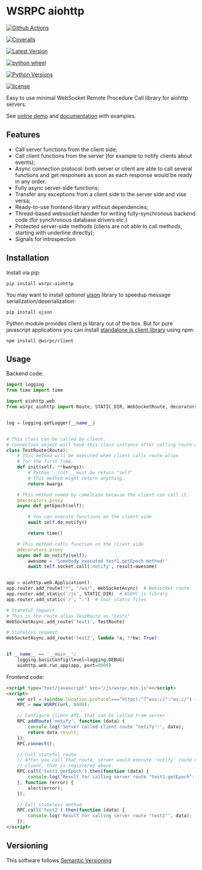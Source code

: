 # WSRPC aiohttp

[![Github Actions](https://github.com/wsrpc/wsrpc-aiohttp/workflows/tests/badge.svg)](https://github.com/wsrpc/wsrpc-aiohttp/actions?query=branch%3Amaster)

[![Coveralls](https://coveralls.io/repos/github/wsrpc/wsrpc-aiohttp/badge.svg?branch=master)](https://coveralls.io/github/wsrpc/wsrpc-aiohttp?branch=master)

[![Latest Version](https://img.shields.io/pypi/v/wsrpc-aiohttp.svg)](https://pypi.python.org/pypi/wsrpc-aiohttp/)

[![python wheel](https://img.shields.io/pypi/wheel/wsrpc-aiohttp.svg)](https://pypi.python.org/pypi/wsrpc-aiohttp/)

[![Python Versions](https://img.shields.io/pypi/pyversions/wsrpc-aiohttp.svg)](https://pypi.python.org/pypi/wsrpc-aiohttp/)

[![license](https://img.shields.io/pypi/l/wsrpc-aiohttp.svg)](https://pypi.python.org/pypi/wsrpc-aiohttp/)

Easy to use minimal WebSocket Remote Procedure Call library for aiohttp
servers.

See [online demo](https://demo.wsrpc.info/) and
[documentation](https://docs.wsrpc.info/) with examples.

## Features

-   Call server functions from the client side;
-   Call client functions from the server (for example to notify clients
    about events);
-   Async connection protocol: both server or client are able to call
    several functions and get responses as soon as each response would
    be ready in any order.
-   Fully async server-side functions;
-   Transfer any exceptions from a client side to the server side and
    vise versa;
-   Ready-to-use frontend-library without dependencies;
-   Thread-based websocket handler for writing fully-synchronous backend
    code (for synchronous database drivers etc.)
-   Protected server-side methods (cliens are not able to call methods,
    starting with underline directly);
-   Signals for introspection

## Installation

Install via pip:

    pip install wsrpc-aiohttp

You may want to install *optional*
[ujson](https://pypi.python.org/pypi/ujson) library to speedup message
serialization/deserialization:

    pip install ujson

Python module provides client js library out of the box. But for pure
javascript applications you can install [standalone js client
library](https://www.npmjs.com/package/@wsrpc/client) using npm:

    npm install @wsrpc/client

## Usage

Backend code:

``` python
import logging
from time import time

import aiohttp.web
from wsrpc_aiohttp import Route, STATIC_DIR, WebSocketRoute, decorators


log = logging.getLogger(__name__)


# This class can be called by client.
# Connection object will have this class instance after calling route-alias.
class TestRoute(Route):
    # This method will be executed when client calls route-alias
    # for the first time.
    def init(self, **kwargs):
        # Python __init__ must be return "self".
        # This method might return anything.
        return kwargs

    # This method named by camelCase because the client can call it.
    @decorators.proxy
    async def getEpoch(self):

        # You can execute functions on the client side
        await self.do_notify()

        return time()

    # This method calls function on the client side
    @decorators.proxy
    async def do_notify(self):
        awesome = 'Somebody executed test1.getEpoch method!'
        await self.socket.call('notify', result=awesome)


app = aiohttp.web.Application()
app.router.add_route("*", "/ws/", WebSocketAsync)  # Websocket route
app.router.add_static('/js', STATIC_DIR)  # WSRPC js library
app.router.add_static('/', ".")  # Your static files

# Stateful request
# This is the route alias TestRoute as "test1"
WebSocketAsync.add_route('test1', TestRoute)

# Stateless request
WebSocketAsync.add_route('test2', lambda *a, **kw: True)


if __name__ == '__main__':
    logging.basicConfig(level=logging.DEBUG)
    aiohttp.web.run_app(app, port=8000)
```

Frontend code:

``` HTML
<script type="text/javascript" src="/js/wsrpc.min.js"></script>
<script>
    var url = (window.location.protocol==="https):"?"wss://":"ws://") + window.location.host + '/ws/';
    RPC = new WSRPC(url, 8000);

    // Configure client API, that can be called from server
    RPC.addRoute('notify', function (data) {
        console.log('Server called client route "notify":', data);
        return data.result;
    });
    RPC.connect();

    // Call stateful route
    // After you call that route, server would execute 'notify' route on the
    // client, that is registered above.
    RPC.call('test1.getEpoch').then(function (data) {
        console.log('Result for calling server route "test1.getEpoch": ', data);
    }, function (error) {
        alert(error);
    });

    // Call stateless method
    RPC.call('test2').then(function (data) {
        console.log('Result for calling server route "test2"', data);
    });
</script>
```

## Versioning

This software follows [Semantic Versioning](http://semver.org/)
